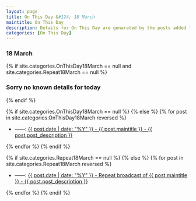 ```yaml
---
layout: page
title: On This Day &#124; 18 March
maintitle: On This Day
description: Details for On This Day are genarated by the posts added to the website so the content is subject to changes/updates over time.
categories: [On This Day]
---
```


<h3>18 March</h3>

{% if site.categories.OnThisDay18March == null and site.categories.Repeat18March == null %}
  <h3>Sorry no known details for today</h3>
{% endif %}

{% if site.categories.OnThisDay18March == null %}
{% else %}
{% for post in site.categories.OnThisDay18March reversed %}
<ul>
<li> ——: <a href="{{ post.url }}">{{ post.date | date: "%Y" }} - {{ post.maintitle }} - {{ post.post_description }}</a></li>
</ul>
{% endfor %}
{% endif %}

{% if site.categories.Repeat18March == null %}
{% else %}
{% for post in site.categories.Repeat18March reversed %}
<ul>
<li> ——: <a href="{{ post.url }}">{{ post.date | date: "%Y" }} - Repeat broadcast of {{ post.maintitle }} - {{ post.post_description }}</a></li>
</ul>
{% endfor %}
{% endif %}


